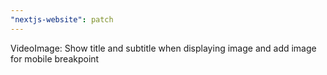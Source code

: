 ```yaml
---
"nextjs-website": patch
---
```


VideoImage: Show title and subtitle when displaying image and add image for mobile breakpoint
